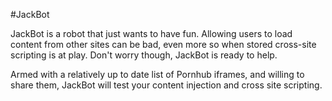 #JackBot

  JackBot is a robot that just wants to have fun. Allowing users to load
content from other sites can be bad, even more so when stored cross-site 
scripting is at play. Don't worry though, JackBot is ready to help. 

  Armed with a relatively up to date list of Pornhub iframes, and willing
to share them, JackBot will test your content injection and cross site scripting.
